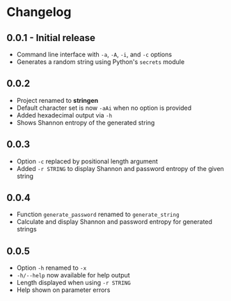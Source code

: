 # Changelog

## 0.0.1 - Initial release
- Command line interface with `-a`, `-A`, `-i`, and `-c` options
- Generates a random string using Python's `secrets` module

## 0.0.2
- Project renamed to **stringen**
- Default character set is now `-aAi` when no option is provided
- Added hexadecimal output via `-h`
- Shows Shannon entropy of the generated string

## 0.0.3
- Option `-c` replaced by positional length argument
- Added `-r STRING` to display Shannon and password entropy of the given string

## 0.0.4
- Function `generate_password` renamed to `generate_string`
- Calculate and display Shannon and password entropy for generated strings

## 0.0.5
- Option `-h` renamed to `-x`
- `-h/--help` now available for help output
- Length displayed when using `-r STRING`
- Help shown on parameter errors
